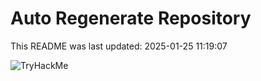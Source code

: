 # Auto Regenerate Repository

This README was last updated: 2025-01-25 11:19:07

 ![TryHackMe](https://tryhackme.com/badge/533634)